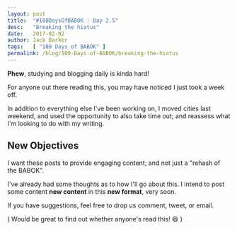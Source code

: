 ```yaml
---
layout: post
title:  "#100DaysOfBABOK : Day 2.5"
desc:   "Breaking the hiatus"
date:   2017-02-02
author: Jack Barker
tags:   [ "100 Days of BABOK" ]
permalink: /blog/100-Days-of-BABOK/breaking-the-hiatus
---
```


**Phew**, studying and blogging daily is kinda hard!

For anyone out there reading this, you may have noticed I just took a week off.

In addition to everything else I've been working on, I moved cities last weekend, and used the opportunity to also take time out; and reassess what I'm looking to do with my writing.


## New Objectives

I want these posts to provide engaging content; and not just a "rehash of the BABOK".

I've already had some thoughts as to how I'll go about this.
I intend to post some content **new content** in this **new format**, very soon.


If you have suggestions, feel free to drop us comment, tweet, or email.

( Would be great to find out whether anyone's read this! :smile: )
